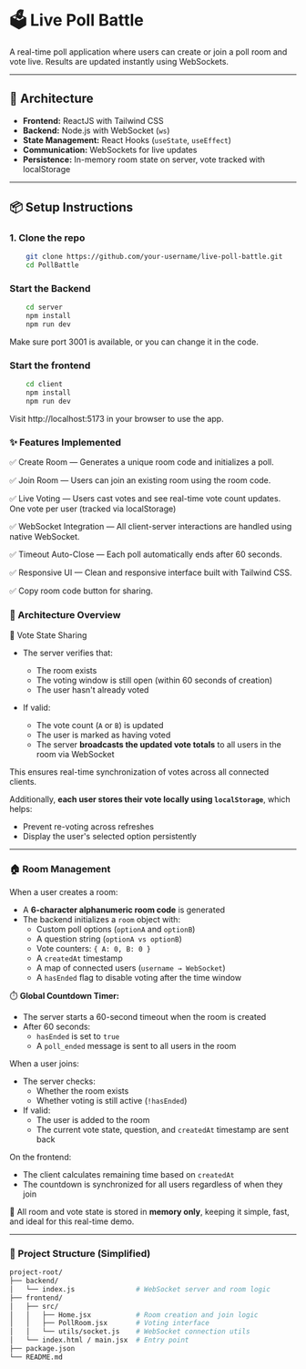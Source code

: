 # 🗳️ Live Poll Battle

A real-time poll application where users can create or join a poll room and vote live. Results are updated instantly using WebSockets.

---

## 🧠 Architecture

- **Frontend:** ReactJS with Tailwind CSS
- **Backend:** Node.js with WebSocket (`ws`)
- **State Management:** React Hooks (`useState`, `useEffect`)
- **Communication:** WebSockets for live updates
- **Persistence:** In-memory room state on server, vote tracked with localStorage

---

## 📦 Setup Instructions

### 1. Clone the repo

```bash
    git clone https://github.com/your-username/live-poll-battle.git
    cd PollBattle
```

### Start the Backend

```bash
    cd server
    npm install
    npm run dev
```
Make sure port 3001 is available, or you can change it in the code.

### Start the frontend

```bash
    cd client
    npm install
    npm run dev
```
    
Visit http://localhost:5173 in your browser to use the app.


### ✨ Features Implemented
✅ Create Room — Generates a unique room code and initializes a poll.

✅ Join Room — Users can join an existing room using the room code.

✅ Live Voting — Users cast votes and see real-time vote count updates. One vote per user (tracked via localStorage)

✅ WebSocket Integration — All client-server interactions are handled using native WebSocket.

✅ Timeout Auto-Close — Each poll automatically ends after 60 seconds.

✅ Responsive UI — Clean and responsive interface built with Tailwind CSS.

✅ Copy room code button for sharing.

### 🧠 Architecture Overview

🔄 Vote State Sharing
- The server verifies that:
  - The room exists
  - The voting window is still open (within 60 seconds of creation)
  - The user hasn't already voted

- If valid:
  - The vote count (`A` or `B`) is updated
  - The user is marked as having voted
  - The server **broadcasts the updated vote totals** to all users in the room via WebSocket

This ensures real-time synchronization of votes across all connected clients.

Additionally, **each user stores their vote locally using `localStorage`**, which helps:
- Prevent re-voting across refreshes
- Display the user's selected option persistently

---

### 🏠 Room Management
When a user creates a room:

- A **6-character alphanumeric room code** is generated
- The backend initializes a `room` object with:
  - Custom poll options (`optionA` and `optionB`)
  - A question string (`optionA vs optionB`)
  - Vote counters: `{ A: 0, B: 0 }`
  - A `createdAt` timestamp
  - A map of connected users (`username → WebSocket`)
  - A `hasEnded` flag to disable voting after the time window

⏱️ **Global Countdown Timer:**  
- The server starts a 60-second timeout when the room is created
- After 60 seconds:
  - `hasEnded` is set to `true`
  - A `poll_ended` message is sent to all users in the room

When a user joins:

- The server checks:
  - Whether the room exists
  - Whether voting is still active (`!hasEnded`)
- If valid:
  - The user is added to the room
  - The current vote state, question, and `createdAt` timestamp are sent back

On the frontend:
- The client calculates remaining time based on `createdAt`
- The countdown is synchronized for all users regardless of when they join

🧠 All room and vote state is stored in **memory only**, keeping it simple, fast, and ideal for this real-time demo.

---

### 📂 Project Structure (Simplified)
```bash
project-root/
├── backend/
│   └── index.js               # WebSocket server and room logic
├── frontend/
│   ├── src/
│   │   ├── Home.jsx           # Room creation and join logic
│   │   ├── PollRoom.jsx       # Voting interface
│   │   └── utils/socket.js    # WebSocket connection utils
│   └── index.html / main.jsx  # Entry point
├── package.json
└── README.md